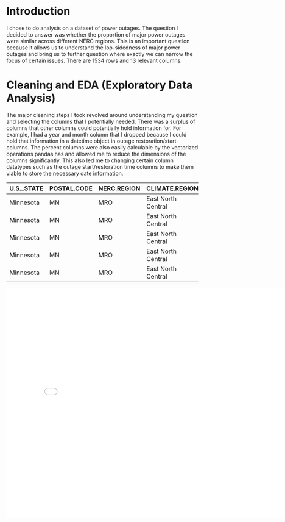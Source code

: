 # Introduction
I chose to do analysis on a dataset of power outages. The question I decided to answer was whether the proportion of major power outages were similar across different NERC regions. 
This is an important question because it allows us to understand the lop-sidedness of major power outages and bring us to further question where exactly we can narrow the focus
of certain issues. There are 1534 rows and 13 relevant columns.

# Cleaning and EDA (Exploratory Data Analysis)
 The major cleaning steps I took revolved around understanding my question and selecting the columns that I potentially needed. There was a surplus of columns that other columns could potentially 
 hold information for. For example, I had a year and month column that I dropped because I could hold that information in a datetime object in outage restoration/start columns. The percent columns
 were also easily calculable by the vectorized operations pandas has and allowed me to reduce the dimensions of the columns significantly. This also led me to changing certain column datatypes such
 as the outage start/restoration time columns to make them viable to store the necessary date information. 


| U.S._STATE   | POSTAL.CODE   | NERC.REGION   | CLIMATE.REGION     |   ANOMALY.LEVEL | OUTAGE.START.TIME   | OUTAGE.RESTORATION.TIME   | CAUSE.CATEGORY     |   OUTAGE.DURATION |   DEMAND.LOSS.MW |   CUSTOMERS.AFFECTED |   RES.CUSTOMERS |   COM.CUSTOMERS |   IND.CUSTOMERS |   TOTAL.CUSTOMERS |
|:-------------|:--------------|:--------------|:-------------------|----------------:|:--------------------|:--------------------------|:-------------------|------------------:|-----------------:|---------------------:|----------------:|----------------:|----------------:|------------------:|
| Minnesota    | MN            | MRO           | East North Central |            -0.3 | 2011-07-01 17:00:00 | 2011-07-03 20:00:00       | severe weather     |        51         |              nan |                70000 |     2.30874e+06 |          276286 |           10673 |       2.5957e+06  |
| Minnesota    | MN            | MRO           | East North Central |            -0.1 | 2014-05-11 18:38:00 | 2014-05-11 18:39:00       | intentional attack |         0.0166667 |              nan |                  nan |     2.34586e+06 |          284978 |            9898 |       2.64074e+06 |
| Minnesota    | MN            | MRO           | East North Central |            -1.5 | 2010-10-26 20:00:00 | 2010-10-28 22:00:00       | severe weather     |        50         |              nan |                70000 |     2.30029e+06 |          276463 |           10150 |       2.58690e+06 |
| Minnesota    | MN            | MRO           | East North Central |            -0.1 | 2012-06-19 04:30:00 | 2012-06-20 23:00:00       | severe weather     |        42.5       |              nan |                68200 |     2.31734e+06 |          278466 |           11010 |       2.60681e+06 |
| Minnesota    | MN            | MRO           | East North Central |             1.2 | 2015-07-18 02:00:00 | 2015-07-19 07:00:00       | severe weather     |        29         |              250 |               250000 |     2.37467e+06 |          289044 |            9812 |       2.67353e+06 |


<iframe src="assets/outage_duration.html" width=800 height=600 frameBorder=0></iframe>